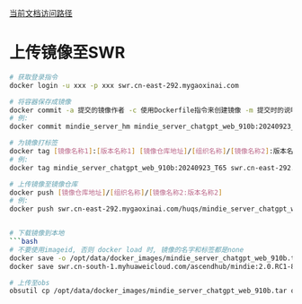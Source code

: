 [当前文档访问路径](https://ai-fae.readthedocs.io/zh-cn/latest/docker上传镜像.html)

# 上传镜像至SWR

```bash
# 获取登录指令
docker login -u xxx -p xxx swr.cn-east-292.mygaoxinai.com

# 将容器保存成镜像
docker commit -a 提交的镜像作者 -c 使用Dockerfile指令来创建镜像 -m 提交时的说明文字 -p 在commit时，将容器暂停 [容器,可用容器ID或者容器名称] [镜像名称]:[版本名称]
# 例:
docker commit mindie_server_hm mindie_server_chatgpt_web_910b:20240923_T65

# 为镜像打标签
docker tag [镜像名称1]:[版本名称1] [镜像仓库地址]/[组织名称]/[镜像名称2]:版本名称2
# 例:
docker tag mindie_server_chatgpt_web_910b:20240923_T65 swr.cn-east-292.mygaoxinai.com/huqs/mindie_server_chatgpt_web_910b:20240923_T65

# 上传镜像至镜像仓库
docker push [镜像仓库地址]/[组织名称]/[镜像名称2:版本名称2]
# 例:
docker push swr.cn-east-292.mygaoxinai.com/huqs/mindie_server_chatgpt_web_910b:20240923_T65


# 下载镜像到本地
```bash
# 不要使用imageid, 否则 docker load 时, 镜像的名字和标签都是none
docker save -o /opt/data/docker_images/mindie_server_chatgpt_web_910b.tar mindie_server_chatgpt_web_910b:20240923_T65
docker save swr.cn-south-1.myhuaweicloud.com/ascendhub/mindie:2.0.RC1-800I-A2-py311-openeuler24.03-lts | gzip > mindie_2.0.RC1-800I-A2-py311-openeuler24.03-lts.tar.gz

# 上传至obs
obsutil cp /opt/data/docker_images/mindie_server_chatgpt_web_910b.tar obs://docker_images/
```